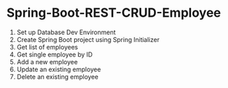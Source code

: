 # Spring-Boot-REST-CRUD-Employee
1. Set up Database Dev Environment
2. Create Spring Boot project using Spring Initializer
3. Get list of employees
4. Get single employee by ID
5. Add a new employee
6. Update an existing employee
7. Delete an existing employee
